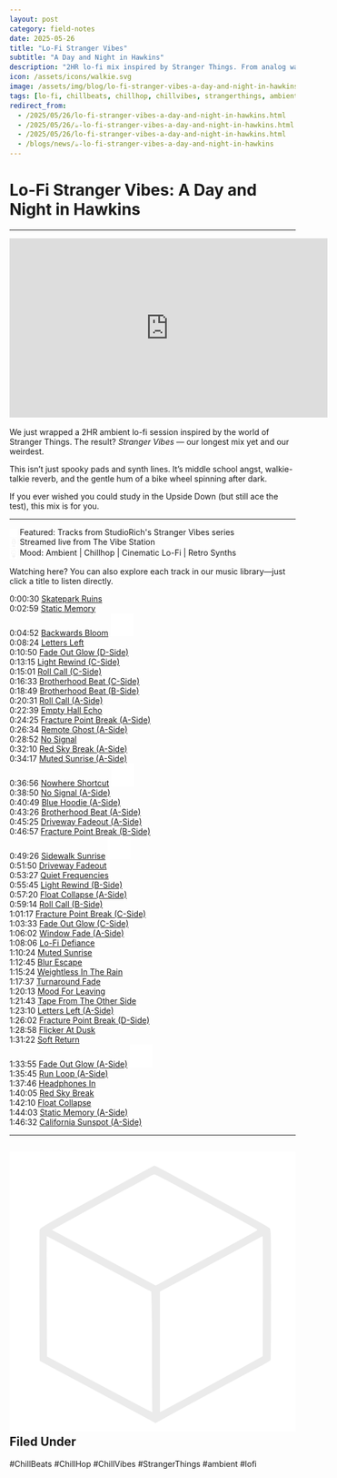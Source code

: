```yaml
---
layout: post
category: field-notes
date: 2025-05-26
title: "Lo-Fi Stranger Vibes"
subtitle: "A Day and Night in Hawkins"
description: "2HR lo-fi mix inspired by Stranger Things. From analog warmth to otherworldly chill."
icon: /assets/icons/walkie.svg
image: /assets/img/blog/lo-fi-stranger-vibes-a-day-and-night-in-hawkins.webp
tags: [lo-fi, chillbeats, chillhop, chillvibes, strangerthings, ambient]
redirect_from:
  - /2025/05/26/lo-fi-stranger-vibes-a-day-and-night-in-hawkins.html
  - /2025/05/26/☕-lo-fi-stranger-vibes-a-day-and-night-in-hawkins.html
  - /2025/05/26/lo-fi-stranger-vibes-a-day-and-night-in-hawkins.html
  - /blogs/news/☕-lo-fi-stranger-vibes-a-day-and-night-in-hawkins
---
```


# Lo-Fi Stranger Vibes: A Day and Night in Hawkins

---

<iframe width="560" height="315" src="https://www.youtube.com/embed/3_U9pLLI6Tk?si=KzXeYt7ZHneZRr-x&amp;start=29" title="YouTube video player" frameborder="0" allow="accelerometer; autoplay; clipboard-write; encrypted-media; gyroscope; picture-in-picture; web-share" referrerpolicy="strict-origin-when-cross-origin" allowfullscreen></iframe>

<p>We just wrapped a 2HR ambient lo-fi session inspired by the world of Stranger Things. The result? <em>Stranger Vibes</em> — our longest mix yet and our weirdest.</p>
<p>This isn’t just spooky pads and synth lines. It’s middle school angst, walkie-talkie reverb, and the gentle hum of a bike wheel spinning after dark.</p>
<p>If you ever wished you could study in the Upside Down (but still ace the test), this mix is for you.</p>

---

<p>
<img src="/assets/icons/headphones.svg" alt="Headphones icon" style="width: 1em; vertical-align: middle; margin: 0;" /> Featured: Tracks from StudioRich's Stranger Vibes series<br>
<img src="/assets/icons/mic.svg" alt="Mic icon" style="width: 1em; vertical-align: middle; margin: 0;" /> Streamed live from The Vibe Station<br>
<img src="/assets/icons/lightbulb.svg" alt="Lightbulb icon" style="width: 1em; vertical-align: middle; margin: 0;" /> Mood: Ambient | Chillhop | Cinematic Lo-Fi | Retro Synths<br>
</p>
<p>Watching here? You can also explore each track in our music library—just click a title to listen directly.</p>

<p>
0:00:30 <a href="/tracks/skatepark-ruins/?autoplay=1">Skatepark Ruins</a><br>
0:02:59 <a href="/tracks/static-memory/?autoplay=1">Static Memory</a><br>
0:04:52 <a href="/tracks/backwards-bloom/?autoplay=1">Backwards Bloom</a> <img src="/assets/icons/youtube.svg" alt="YouTube icon" class="icon-sm"/><br>
0:08:24 <a href="/tracks/letters-left/?autoplay=1">Letters Left</a><br>
0:10:50 <a href="/tracks/fade-out-glow-s04/?autoplay=1">Fade Out Glow (D-Side)</a><br>
0:13:15 <a href="/tracks/light-rewind-s03/?autoplay=1">Light Rewind (C-Side)</a><br>
0:15:01 <a href="/tracks/roll-call-s03/?autoplay=1">Roll Call (C-Side)</a><br>
0:16:33 <a href="/tracks/brotherhood-beat-s03/?autoplay=1">Brotherhood Beat (C-Side)</a><br>
0:18:49 <a href="/tracks/brotherhood-beat-s02/?autoplay=1">Brotherhood Beat (B-Side)</a><br>
0:20:31 <a href="/tracks/roll-call-s01/?autoplay=1">Roll Call (A-Side)</a><br>
0:22:39 <a href="/tracks/empty-hall-echo/?autoplay=1">Empty Hall Echo</a><br>
0:24:25 <a href="/tracks/fracture-point-break-s01/?autoplay=1">Fracture Point Break (A-Side)</a><br>
0:26:34 <a href="/tracks/remote-ghost-s01/?autoplay=1">Remote Ghost (A-Side)</a><br>
0:28:52 <a href="/tracks/no-signal/?autoplay=1">No Signal</a><br>
0:32:10 <a href="/tracks/red-sky-break-s01/?autoplay=1">Red Sky Break (A-Side)</a><br>
0:34:17 <a href="/tracks/muted-sunrise-s01/?autoplay=1">Muted Sunrise (A-Side)</a><br>
0:36:56 <a href="/tracks/nowhere-shortcut/?autoplay=1">Nowhere Shortcut</a> <img src="/assets/icons/youtube.svg" alt="YouTube icon" class="icon-sm"/><br>
0:38:50 <a href="/tracks/no-signal-s01/?autoplay=1">No Signal (A-Side)</a><br>
0:40:49 <a href="/tracks/blue-hoodie-s01/?autoplay=1">Blue Hoodie (A-Side)</a><br>
0:43:26 <a href="/tracks/brotherhood-beat-s01/?autoplay=1">Brotherhood Beat (A-Side)</a><br>
0:45:25 <a href="/tracks/driveway-fadeout-s01/?autoplay=1">Driveway Fadeout (A-Side)</a><br>
0:46:57 <a href="/tracks/fracture-point-break-s02/?autoplay=1">Fracture Point Break (B-Side)</a><br>
0:49:26 <a href="/tracks/sidewalk-sunrise/?autoplay=1">Sidewalk Sunrise</a> <img src="/assets/icons/youtube.svg" alt="YouTube icon" class="icon-sm"/><br>
0:51:50 <a href="/tracks/driveway-fadeout/?autoplay=1">Driveway Fadeout</a><br>
0:53:27 <a href="/tracks/quiet-frequencies/?autoplay=1">Quiet Frequencies</a><br>
0:55:45 <a href="/tracks/light-rewind-s02/?autoplay=1">Light Rewind (B-Side)</a><br>
0:57:20 <a href="/tracks/float-collapse-s01/?autoplay=1">Float Collapse (A-Side)</a><br>
0:59:14 <a href="/tracks/roll-call-s02/?autoplay=1">Roll Call (B-Side)</a><br>
1:01:17 <a href="/tracks/fracture-point-break-s03/?autoplay=1">Fracture Point Break (C-Side)</a><br>
1:03:33 <a href="/tracks/fade-out-glow-s03/?autoplay=1">Fade Out Glow (C-Side)</a><br>
1:06:02 <a href="/tracks/window-fade-s01/?autoplay=1">Window Fade (A-Side)</a><br>
1:08:06 <a href="/tracks/lo-fi-defiance/?autoplay=1">Lo-Fi Defiance</a><br>
1:10:24 <a href="/tracks/muted-sunrise/?autoplay=1">Muted Sunrise</a><br>
1:12:45 <a href="/tracks/blur-escape/?autoplay=1">Blur Escape</a><br>
1:15:24 <a href="/tracks/weightless-in-the-rain/?autoplay=1">Weightless In The Rain</a><br>
1:17:37 <a href="/tracks/turnaround-fade/?autoplay=1">Turnaround Fade</a><br>
1:20:13 <a href="/tracks/mood-for-leaving/?autoplay=1">Mood For Leaving</a><br>
1:21:43 <a href="/tracks/tape-from-the-other-side/?autoplay=1">Tape From The Other Side</a><br>
1:23:10 <a href="/tracks/letters-left-s01/?autoplay=1">Letters Left (A-Side)</a><br>
1:26:02 <a href="/tracks/fracture-point-break-s04/?autoplay=1">Fracture Point Break (D-Side)</a><br>
1:28:58 <a href="/tracks/flicker-at-dusk/?autoplay=1">Flicker At Dusk</a><br>
1:31:22 <a href="/tracks/soft-return/?autoplay=1">Soft Return</a><br>
1:33:55 <a href="/tracks/fade-out-glow-s01/?autoplay=1">Fade Out Glow (A-Side)</a> <img src="/assets/icons/youtube.svg" alt="YouTube icon" class="icon-sm"/><br>
1:35:45 <a href="/tracks/run-loop-s01/?autoplay=1">Run Loop (A-Side)</a><br>
1:37:46 <a href="/tracks/headphones-in/?autoplay=1">Headphones In</a><br>
1:40:05 <a href="/tracks/red-sky-break/?autoplay=1">Red Sky Break</a><br>
1:42:10 <a href="/tracks/float-collapse-s01/?autoplay=1">Float Collapse</a><br>
1:44:03 <a href="/tracks/static-memory-s01/?autoplay=1">Static Memory (A-Side)</a><br>
1:46:32 <a href="/tracks/california-sunspot-s01/?autoplay=1">California Sunspot (A-Side)</a><br>
</p>

---

## <img src="/assets/icons/cube.svg" alt="Cube icon" class="icon-sm"> Filed Under

#ChillBeats #ChillHop #ChillVibes #StrangerThings #ambient #lofi
